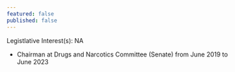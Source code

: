 ```yaml
---
featured: false
published: false
---
```

Legistlative Interest(s): NA

* Chairman at Drugs and Narcotics Committee (Senate) from June 2019 to June 2023